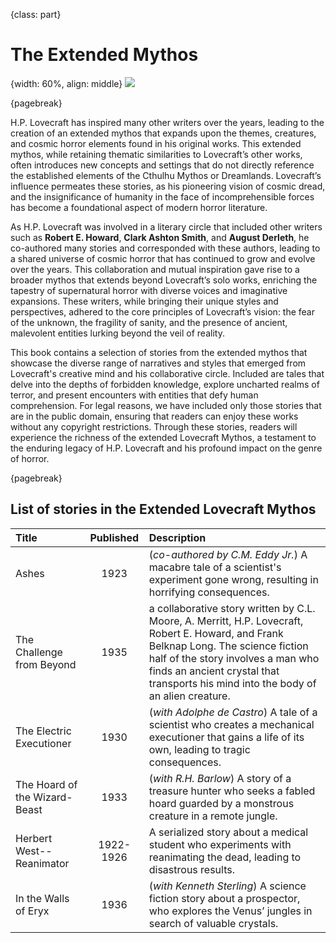 {class: part}

# The Extended Mythos

{width: 60%, align: middle}
![](lovecraft_extended.png)

{pagebreak}

H.P. Lovecraft has inspired many other writers over the years, leading to the creation of an extended mythos that expands upon the themes,
creatures, and cosmic horror elements found in his original works. This extended mythos, while retaining thematic similarities to Lovecraft’s other
works, often introduces new concepts and settings that do not directly reference the established elements of the Cthulhu Mythos or Dreamlands.
Lovecraft’s influence permeates these stories, as his pioneering vision of cosmic dread, and the insignificance of humanity in the face of
incomprehensible forces has become a foundational aspect of modern horror literature.

As H.P. Lovecraft was involved in a literary circle that included other writers such as __Robert E. Howard__, __Clark Ashton Smith__, and __August
Derleth__, he co-authored many stories and corresponded with these authors, leading to a shared universe of cosmic horror that has continued to grow
and evolve over the years. This collaboration and mutual inspiration gave rise to a broader mythos that extends beyond Lovecraft’s solo works,
enriching the tapestry of supernatural horror with diverse voices and imaginative expansions. These writers, while bringing their unique styles
and perspectives, adhered to the core principles of Lovecraft’s vision: the fear of the unknown, the fragility of sanity, and the presence of
ancient, malevolent entities lurking beyond the veil of reality.

This book contains a selection of stories from the extended mythos that showcase the diverse range of narratives and styles that emerged from
Lovecraft's creative mind and his collaborative circle. Included are tales that delve into the depths of forbidden knowledge, explore uncharted
realms of terror, and present encounters with entities that defy human comprehension. For legal reasons, we have included only those stories that
are in the public domain, ensuring that readers can enjoy these works without any copyright restrictions. Through these stories, readers will
experience the richness of the extended Lovecraft Mythos, a testament to the enduring legacy of H.P. Lovecraft and his profound impact on the genre
of horror.

{pagebreak}

## List of stories in the Extended Lovecraft Mythos

| Title                         | Published | Description                                                                                                                                                                                                                                                       |
|:------------------------------|:---------:|:------------------------------------------------------------------------------------------------------------------------------------------------------------------------------------------------------------------------------------------------------------------|
| Ashes                         |   1923    | (_co-authored by C.M. Eddy Jr._) A macabre tale of a scientist's experiment gone wrong, resulting in horrifying consequences.                                                                                                                                     |
| The Challenge from Beyond     |   1935    | a collaborative story written by C.L. Moore, A. Merritt, H.P. Lovecraft, Robert E. Howard, and Frank Belknap Long. The science fiction half of the story involves a man who finds an ancient crystal that transports his mind into the body of an alien creature. | 
| The Electric Executioner      |   1930    | (_with Adolphe de Castro_) A tale of a scientist who creates a mechanical executioner that gains a life of its own, leading to tragic consequences.                                                                                                               |
| The Hoard of the Wizard-Beast |   1933    | (_with R.H. Barlow_) A story of a treasure hunter who seeks a fabled hoard guarded by a monstrous creature in a remote jungle.                                                                                                                                    |
| Herbert West--Reanimator      | 1922-1926 | A serialized story about a medical student who experiments with reanimating the dead, leading to disastrous results.                                                                                                                                              |
| In the Walls of Eryx          |   1936    | (_with Kenneth Sterling_) A science fiction story about a prospector, who explores the Venus’ jungles in search of valuable crystals.                                                                                                                             |